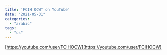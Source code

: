 ```yaml
---
title: 'FCIH OCW" on YouTube'
date: "2021-05-31"
categories:
  - "arabic"
tags:
  - "cs"
---
```


[https://youtube.com/user/FCIHOCW](https://youtube.com/user/FCIHOCW)
